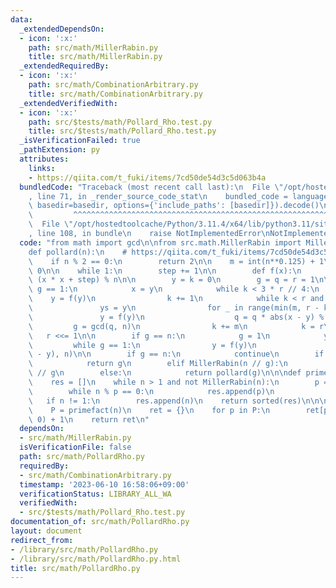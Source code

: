 ```yaml
---
data:
  _extendedDependsOn:
  - icon: ':x:'
    path: src/math/MillerRabin.py
    title: src/math/MillerRabin.py
  _extendedRequiredBy:
  - icon: ':x:'
    path: src/math/CombinationArbitrary.py
    title: src/math/CombinationArbitrary.py
  _extendedVerifiedWith:
  - icon: ':x:'
    path: src/$tests/math/Pollard_Rho.test.py
    title: src/$tests/math/Pollard_Rho.test.py
  _isVerificationFailed: true
  _pathExtension: py
  attributes:
    links:
    - https://qiita.com/t_fuki/items/7cd50de54d3c5d063b4a
  bundledCode: "Traceback (most recent call last):\n  File \"/opt/hostedtoolcache/Python/3.11.4/x64/lib/python3.11/site-packages/onlinejudge_verify/documentation/build.py\"\
    , line 71, in _render_source_code_stat\n    bundled_code = language.bundle(stat.path,\
    \ basedir=basedir, options={'include_paths': [basedir]}).decode()\n          \
    \         ^^^^^^^^^^^^^^^^^^^^^^^^^^^^^^^^^^^^^^^^^^^^^^^^^^^^^^^^^^^^^^^^^^^^^^^^^^^^^^^^^\n\
    \  File \"/opt/hostedtoolcache/Python/3.11.4/x64/lib/python3.11/site-packages/onlinejudge_verify/languages/python.py\"\
    , line 108, in bundle\n    raise NotImplementedError\nNotImplementedError\n"
  code: "from math import gcd\n\nfrom src.math.MillerRabin import MillerRabin\n\n\n\
    def pollard(n):\n    # https://qiita.com/t_fuki/items/7cd50de54d3c5d063b4a\n\n\
    \    if n % 2 == 0:\n        return 2\n\n    m = int(n**0.125) + 1\n    step =\
    \ 0\n\n    while 1:\n        step += 1\n\n        def f(x):\n            return\
    \ (x * x + step) % n\n\n        y = k = 0\n        g = q = r = 1\n\n        while\
    \ g == 1:\n            x = y\n            while k < 3 * r // 4:\n            \
    \    y = f(y)\n                k += 1\n            while k < r and g == 1:\n \
    \               ys = y\n                for _ in range(min(m, r - k)):\n     \
    \               y = f(y)\n                    q = q * abs(x - y) % n\n       \
    \         g = gcd(q, n)\n                k += m\n            k = r\n         \
    \   r <<= 1\n\n        if g == n:\n            g = 1\n            y = ys\n   \
    \         while g == 1:\n                y = f(y)\n                g = gcd(abs(x\
    \ - y), n)\n\n        if g == n:\n            continue\n        if MillerRabin(g):\n\
    \            return g\n        elif MillerRabin(n // g):\n            return n\
    \ // g\n        else:\n            return pollard(g)\n\n\ndef primefact(n):\n\
    \    res = []\n    while n > 1 and not MillerRabin(n):\n        p = pollard(n)\n\
    \        while n % p == 0:\n            res.append(p)\n            n //= p\n \
    \   if n != 1:\n        res.append(n)\n    return sorted(res)\n\n\ndef primedict(n):\n\
    \    P = primefact(n)\n    ret = {}\n    for p in P:\n        ret[p] = ret.get(p,\
    \ 0) + 1\n    return ret\n"
  dependsOn:
  - src/math/MillerRabin.py
  isVerificationFile: false
  path: src/math/PollardRho.py
  requiredBy:
  - src/math/CombinationArbitrary.py
  timestamp: '2023-06-10 16:58:06+09:00'
  verificationStatus: LIBRARY_ALL_WA
  verifiedWith:
  - src/$tests/math/Pollard_Rho.test.py
documentation_of: src/math/PollardRho.py
layout: document
redirect_from:
- /library/src/math/PollardRho.py
- /library/src/math/PollardRho.py.html
title: src/math/PollardRho.py
---
```

